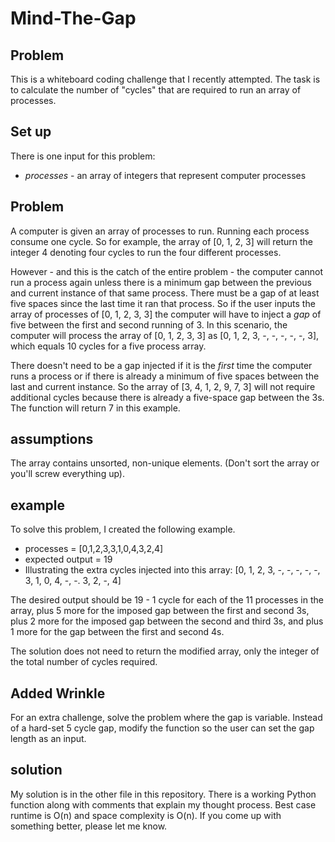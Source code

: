 # Mind-The-Gap

## Problem

This is a whiteboard coding challenge that I recently attempted. The task is to calculate the number of "cycles" that are required to run an array of processes. 

## Set up
There is one input for this problem:
  * *processes* - an array of integers that represent computer processes

## Problem
A computer is given an array of processes to run. Running each process consume one cycle. So for example, the array of 
[0, 1, 2, 3] will return the integer 4 denoting four cycles to run the four different processes. 

However - and this is the catch of the entire problem - the computer cannot run a process again unless there is a minimum gap between the previous and current instance of that same process. There must be a gap of at least five spaces since the last time it ran that process.  So if the user inputs the array of processes of [0, 1, 2, 3, 3] the computer will have to inject a *gap* of five between the first and second running of 3. In this scenario, the computer will process the array of [0, 1, 2, 3, 3] as [0, 1, 2, 3, -, -, -, -, -, 3], which equals 10 cycles for a five process array. 

There doesn't need to be a gap injected if it is the *first* time the computer runs a process or if there is already 
a minimum of five spaces between the last and current instance. So the array of [3, 4, 1, 2, 9, 7, 3] will not 
require additional cycles because there is already a five-space gap between the 3s. The function will return 7 in
this example. 

## assumptions
 The array contains unsorted, non-unique elements. (Don't sort the array or you'll screw everything up).
 
 ## example
 To solve this problem, I created the following example.
 * processes = [0,1,2,3,3,1,0,4,3,2,4]
 * expected output = 19
 * Illustrating the extra cycles injected into this array: [0, 1, 2, 3, -, -, -, -, -, 3, 1, 0, 4, -, -. 3, 2, -, 4]
 
 The desired output should be 19 - 1 cycle for each of the 11 processes in the array, plus 5 more for the imposed gap between the first and second 3s, plus 2 more for the imposed gap between the second and third 3s, and plus 1 more for the gap between the first and second 4s. 

 The solution does not need to return the modified array, only the integer of the total number of cycles required. 


## Added Wrinkle
For an extra challenge, solve the problem where the gap is variable. Instead of a hard-set 5 cycle gap, modify the function so the user can set the gap length as an input.


## solution 
My solution is in the other file in this repository. There is a working Python function along with comments that explain my thought process. Best case runtime is O(n) and space complexity is O(n). If you come up with something better, please let me know.
